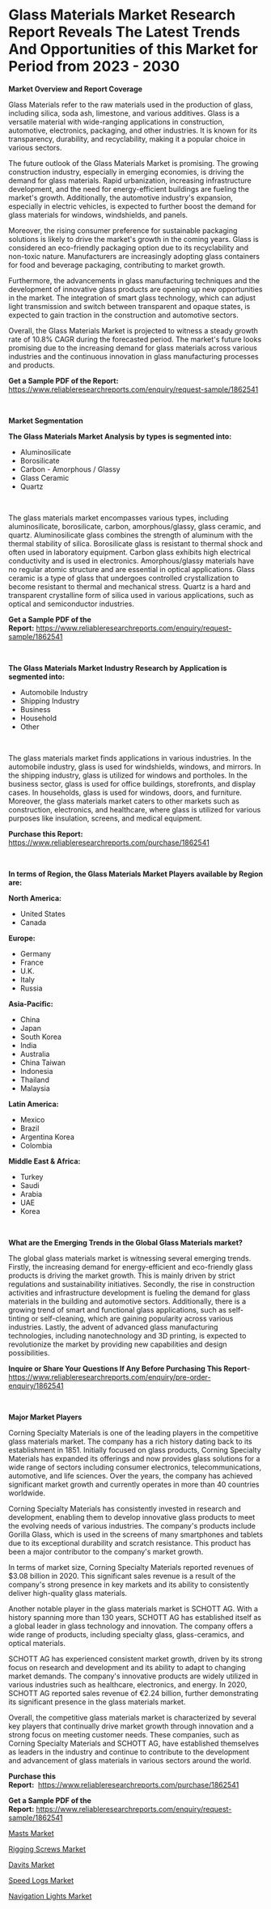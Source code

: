 <p><h1>Glass Materials Market Research Report Reveals The Latest Trends And Opportunities of this Market for Period from 2023 - 2030</h1></p><p><strong>Market Overview and Report Coverage</strong></p>
<p><p>Glass Materials refer to the raw materials used in the production of glass, including silica, soda ash, limestone, and various additives. Glass is a versatile material with wide-ranging applications in construction, automotive, electronics, packaging, and other industries. It is known for its transparency, durability, and recyclability, making it a popular choice in various sectors.</p><p>The future outlook of the Glass Materials Market is promising. The growing construction industry, especially in emerging economies, is driving the demand for glass materials. Rapid urbanization, increasing infrastructure development, and the need for energy-efficient buildings are fueling the market's growth. Additionally, the automotive industry's expansion, especially in electric vehicles, is expected to further boost the demand for glass materials for windows, windshields, and panels.</p><p>Moreover, the rising consumer preference for sustainable packaging solutions is likely to drive the market's growth in the coming years. Glass is considered an eco-friendly packaging option due to its recyclability and non-toxic nature. Manufacturers are increasingly adopting glass containers for food and beverage packaging, contributing to market growth.</p><p>Furthermore, the advancements in glass manufacturing techniques and the development of innovative glass products are opening up new opportunities in the market. The integration of smart glass technology, which can adjust light transmission and switch between transparent and opaque states, is expected to gain traction in the construction and automotive sectors.</p><p>Overall, the Glass Materials Market is projected to witness a steady growth rate of 10.8% CAGR during the forecasted period. The market's future looks promising due to the increasing demand for glass materials across various industries and the continuous innovation in glass manufacturing processes and products.</p></p>
<p><strong>Get a Sample PDF of the Report:</strong> <a href="https://www.reliableresearchreports.com/enquiry/request-sample/1862541">https://www.reliableresearchreports.com/enquiry/request-sample/1862541</a></p>
<p>&nbsp;</p>
<p><strong>Market Segmentation</strong></p>
<p><strong>The Glass Materials Market Analysis by types is segmented into:</strong></p>
<p><ul><li>Aluminosilicate</li><li>Borosilicate</li><li>Carbon - Amorphous / Glassy</li><li>Glass Ceramic</li><li>Quartz</li></ul></p>
<p>&nbsp;</p>
<p><p>The glass materials market encompasses various types, including aluminosilicate, borosilicate, carbon, amorphous/glassy, glass ceramic, and quartz. Aluminosilicate glass combines the strength of aluminum with the thermal stability of silica. Borosilicate glass is resistant to thermal shock and often used in laboratory equipment. Carbon glass exhibits high electrical conductivity and is used in electronics. Amorphous/glassy materials have no regular atomic structure and are essential in optical applications. Glass ceramic is a type of glass that undergoes controlled crystallization to become resistant to thermal and mechanical stress. Quartz is a hard and transparent crystalline form of silica used in various applications, such as optical and semiconductor industries.</p></p>
<p><strong>Get a Sample PDF of the Report:</strong>&nbsp;<a href="https://www.reliableresearchreports.com/enquiry/request-sample/1862541">https://www.reliableresearchreports.com/enquiry/request-sample/1862541</a></p>
<p>&nbsp;</p>
<p><strong>The Glass Materials Market Industry Research by Application is segmented into:</strong></p>
<p><ul><li>Automobile Industry</li><li>Shipping Industry</li><li>Business</li><li>Household</li><li>Other</li></ul></p>
<p>&nbsp;</p>
<p><p>The glass materials market finds applications in various industries. In the automobile industry, glass is used for windshields, windows, and mirrors. In the shipping industry, glass is utilized for windows and portholes. In the business sector, glass is used for office buildings, storefronts, and display cases. In households, glass is used for windows, doors, and furniture. Moreover, the glass materials market caters to other markets such as construction, electronics, and healthcare, where glass is utilized for various purposes like insulation, screens, and medical equipment.</p></p>
<p><strong>Purchase this Report:</strong>&nbsp; <a href="https://www.reliableresearchreports.com/purchase/1862541">https://www.reliableresearchreports.com/purchase/1862541</a></p>
<p>&nbsp;</p>
<p><strong>In terms of Region, the Glass Materials Market Players available by Region are:</strong></p>
<p>
    <p> <strong> North America: </strong>
        <ul>
            <li>United States</li>
            <li>Canada</li>
        </ul>
        </p> 
    <p> <strong> Europe: </strong>
        <ul>
            <li>Germany</li>
            <li>France</li>
            <li>U.K.</li>
            <li>Italy</li>
            <li>Russia</li>
        </ul>
        </p> 
    <p> <strong> Asia-Pacific: </strong>
        <ul>
            <li>China</li>
            <li>Japan</li>
            <li>South Korea</li>
            <li>India</li>
            <li>Australia</li>
            <li>China Taiwan</li>
            <li>Indonesia</li>
            <li>Thailand</li>
            <li>Malaysia</li>
        </ul>
        </p> 
    <p> <strong> Latin America: </strong>
        <ul>
            <li>Mexico</li>
            <li>Brazil</li>
            <li>Argentina Korea</li>
            <li>Colombia</li>
        </ul>
        </p> 
    <p> <strong> Middle East & Africa: </strong>
        <ul>
            <li>Turkey</li>
            <li>Saudi</li>
            <li>Arabia</li>
            <li>UAE</li>
            <li>Korea</li>
        </ul>
    </p>
    </p>
<p>&nbsp;</p>
<p><strong>What are the Emerging Trends in the Global Glass Materials market?</strong></p>
<p><p>The global glass materials market is witnessing several emerging trends. Firstly, the increasing demand for energy-efficient and eco-friendly glass products is driving the market growth. This is mainly driven by strict regulations and sustainability initiatives. Secondly, the rise in construction activities and infrastructure development is fueling the demand for glass materials in the building and automotive sectors. Additionally, there is a growing trend of smart and functional glass applications, such as self-tinting or self-cleaning, which are gaining popularity across various industries. Lastly, the advent of advanced glass manufacturing technologies, including nanotechnology and 3D printing, is expected to revolutionize the market by providing new capabilities and design possibilities.</p></p>
<p><strong>Inquire or Share Your Questions If Any Before Purchasing This Report</strong>- <a href="https://www.reliableresearchreports.com/enquiry/pre-order-enquiry/1862541">https://www.reliableresearchreports.com/enquiry/pre-order-enquiry/1862541</a></p>
<p>&nbsp;</p>
<p><strong>Major Market Players</strong></p>
<p><p>Corning Specialty Materials is one of the leading players in the competitive glass materials market. The company has a rich history dating back to its establishment in 1851. Initially focused on glass products, Corning Specialty Materials has expanded its offerings and now provides glass solutions for a wide range of sectors including consumer electronics, telecommunications, automotive, and life sciences. Over the years, the company has achieved significant market growth and currently operates in more than 40 countries worldwide.</p><p>Corning Specialty Materials has consistently invested in research and development, enabling them to develop innovative glass products to meet the evolving needs of various industries. The company's products include Gorilla Glass, which is used in the screens of many smartphones and tablets due to its exceptional durability and scratch resistance. This product has been a major contributor to the company's market growth.</p><p>In terms of market size, Corning Specialty Materials reported revenues of $3.08 billion in 2020. This significant sales revenue is a result of the company's strong presence in key markets and its ability to consistently deliver high-quality glass materials.</p><p>Another notable player in the glass materials market is SCHOTT AG. With a history spanning more than 130 years, SCHOTT AG has established itself as a global leader in glass technology and innovation. The company offers a wide range of products, including specialty glass, glass-ceramics, and optical materials.</p><p>SCHOTT AG has experienced consistent market growth, driven by its strong focus on research and development and its ability to adapt to changing market demands. The company's innovative products are widely utilized in various industries such as healthcare, electronics, and energy. In 2020, SCHOTT AG reported sales revenue of €2.24 billion, further demonstrating its significant presence in the glass materials market.</p><p>Overall, the competitive glass materials market is characterized by several key players that continually drive market growth through innovation and a strong focus on meeting customer needs. These companies, such as Corning Specialty Materials and SCHOTT AG, have established themselves as leaders in the industry and continue to contribute to the development and advancement of glass materials in various sectors around the world.</p></p>
<p><strong>Purchase this Report:</strong>&nbsp;&nbsp;<a href="https://www.reliableresearchreports.com/purchase/1862541">https://www.reliableresearchreports.com/purchase/1862541</a></p>
<p></p>
<p><strong>Get a Sample PDF of the Report:</strong>&nbsp;<a href="https://www.reliableresearchreports.com/enquiry/request-sample/1862541">https://www.reliableresearchreports.com/enquiry/request-sample/1862541</a></p>
<p><p><a href="https://medium.com/@react.shoe.mask/masts-market-insight-market-trends-growth-forecasted-from-2023-to-2030-b102429a6735">Masts Market</a></p><p><a href="https://medium.com/@klrahulrp23/rigging-screws-market-trends-forecast-and-competitive-analysis-to-2030-b70016246163">Rigging Screws Market</a></p><p><a href="https://medium.com/@draft.web.back/davits-nbsp-market-focuses-on-market-share-size-and-projected-forecast-till-2030-b06a4bbf4a9c">Davits Market</a></p><p><a href="https://medium.com/@suryayadavrp23/speed-logs-market-trends-and-market-analysis-forecasted-for-period-2023-2030-593fce8ee9ff">Speed Logs Market</a></p><p><a href="https://medium.com/@maeganbraun/navigation-lights-market-outlook-industry-overview-and-forecast-2023-to-2030-21eafaf34259">Navigation Lights Market</a></p></p>